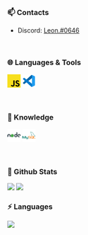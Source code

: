 ### 📫 Contacts

- Discord: <a href='https://discordapp.com/users/617364437770436608'>Leon.#0646</a>

<br />

### 🌐 Languages & Tools

<a href='https://de.wikipedia.org/wiki/JavaScript'><img width='30' height='30' src='./javascript.png'/></a>
<a href='https://code.visualstudio.com/'><img width='30' height='30' src='./vscode.png'/></a>

<br />

### 🧠 Knowledge

<a href='https://nodejs.org/'><img width='30' height='30' src='./nodejs.png'/></a>
<a href='https://www.mysql.com'><img width='30' height='30' src='./mysql.png'/></a>

<br />

### 🚀 Github Stats

<img src='https://github-readme-stats.vercel.app/api?username=gcrafting&show_icons=true&title_color=ffffff&icon_color=006ab0&text_color=daf7dc&bg_color=101010'>
<img src='https://github-readme-streak-stats.herokuapp.com?user=gcrafting&theme=dark'>

<br />

### ⚡ Languages

<img src='https://github-readme-stats.vercel.app/api/top-langs/?username=gcrafting&show_icons=true&title_color=ffffff&icon_color=006ab0&text_color=daf7dc&bg_color=101010' />
